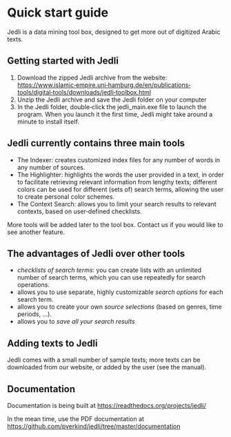 ﻿Quick start guide
=================

Jedli is a data mining tool box, designed to get more out of digitized Arabic texts.

Getting started with Jedli
--------------------------

1. Download the zipped Jedli archive from the website: https://www.islamic‐empire.uni‐hamburg.de/en/publications‐tools/digital‐tools/downloads/jedli‐toolbox.html
2. Unzip the Jedli archive and save the Jedli folder on your computer
3. In the Jedli folder, double‐click the jedli_main.exe file to launch the program. When you launch it the first time, Jedli might take around a minute to install itself.

Jedli currently contains three main tools
-----------------------------------------

- The Indexer: creates customized index files for any number of words in any number of sources.
- The Highlighter: highlights the words the user provided in a text, in order to facilitate retrieving relevant information from lengthy texts; different colors can be used for different (sets of) search terms, allowing the user to create personal color schemes.
- The Context Search: allows you to limit your search results to relevant contexts, based on user‐defined checklists.

More tools will be added later to the tool box. Contact us if you would like to see another feature.

The advantages of Jedli over other tools
----------------------------------------

- *checklists of search terms*: you can create lists with an unlimited number of search terms, which you can use repeatedly for search operations.
- allows you to use separate, highly customizable *search options* for each search term.
- allows you to create your own *source selections* (based on genres, time periods, …).
- allows you to *save all your search results*

Adding texts to Jedli
---------------------

Jedli comes with a small number of sample texts; more texts can be downloaded from our website, or added by the user (see the manual).

Documentation
-------------

Documentation is being built at https://readthedocs.org/projects/jedli/

In the mean time, use the PDF documentation at https://github.com/pverkind/jedli/tree/master/documentation
